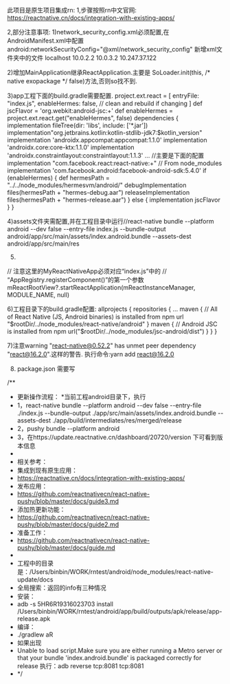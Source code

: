 此项目是原生项目集成rn:
1,步骤按照rn中文官网:
https://reactnative.cn/docs/integration-with-existing-apps/

2,部分注意事项:
1)network_security_config.xml必须配置,在AndroidManifest.xml中配置android:networkSecurityConfig="@xml/network_security_config"
新增xml文件夹中的文件
<network-security-config>
    <!-- allow cleartext traffic for React Native packager ips in debug -->
    <domain-config cleartextTrafficPermitted="true">
        <domain includeSubdomains="false">localhost</domain>
        <domain includeSubdomains="false">10.0.2.2</domain>
        <domain includeSubdomains="false">10.0.3.2</domain>
        <domain includeSubdomains="false">10.247.37.122</domain>
    </domain-config>
</network-security-config>

2)增加MainApplication继承ReactApplication.主要是 SoLoader.init(this, /* native exopackage */ false)方法,否则so找不到.

3)app工程下面的build.gradle需要配置.
project.ext.react = [
        entryFile: "index.js",
        enableHermes: false,  // clean and rebuild if changing
]
def jscFlavor = 'org.webkit:android-jsc:+'
def enableHermes = project.ext.react.get("enableHermes", false)
dependencies {
    implementation fileTree(dir: 'libs', include: ['*.jar'])
    implementation"org.jetbrains.kotlin:kotlin-stdlib-jdk7:$kotlin_version"
    implementation 'androidx.appcompat:appcompat:1.1.0'
    implementation 'androidx.core:core-ktx:1.1.0'
    implementation 'androidx.constraintlayout:constraintlayout:1.1.3'
    ...
	//主要是下面的配置
    implementation "com.facebook.react:react-native:+" // From node_modules
    implementation 'com.facebook.android:facebook-android-sdk:5.4.0'
    if (enableHermes) {
        def hermesPath = "../../node_modules/hermesvm/android/"
        debugImplementation files(hermesPath + "hermes-debug.aar")
        releaseImplementation files(hermesPath + "hermes-release.aar")
    } else {
        implementation jscFlavor
    }
}

4)assets文件夹需配置,并在工程目录中运行//react-native bundle --platform android --dev false --entry-file index.js --bundle-output android/app/src/main/assets/index.android.bundle --assets-dest android/app/src/main/res

5)
  // 注意这里的MyReactNativeApp必须对应“index.js”中的
        // “AppRegistry.registerComponent()”的第一个参数
        mReactRootView?.startReactApplication(mReactInstanceManager, MODULE_NAME, null)

6)工程目录下的build.gradle配置:
allprojects {
    repositories {
       ...
        maven {
            // All of React Native (JS, Android binaries) is installed from npm
            url "$rootDir/../node_modules/react-native/android"
        }
        maven {
            // Android JSC is installed from npm
            url("$rootDir/../node_modules/jsc-android/dist")
        }
    }
}

7)注意warning "react-native@0.52.2" has unmet peer dependency "react@16.2.0".这样的警告.
执行命令:yarn add react@16.2.0

8) package.json 需要写



/**
 * 更新操作流程：
 *当前工程android目录下，执行
 * 1，react-native bundle --platform android --dev false --entry-file ./index.js --bundle-output ./app/src/main/assets/index.android.bundle --assets-dest  ./app/build/intermediates/res/merged/release
 * 2，pushy bundle --platform android
 * 3，在https://update.reactnative.cn/dashboard/20720/version 下可看到版本信息
 *
 * 相关参考：
 * 集成到现有原生应用：
 * https://reactnative.cn/docs/integration-with-existing-apps/
 * 发布应用：
 * https://github.com/reactnativecn/react-native-pushy/blob/master/docs/guide3.md
 * 添加热更新功能：
 * https://github.com/reactnativecn/react-native-pushy/blob/master/docs/guide2.md
 * 准备工作：
 * https://github.com/reactnativecn/react-native-pushy/blob/master/docs/guide.md
 *
 * 工程中的目录是：/Users/binbin/WORK/rntest/android/node_modules/react-native-update/docs
 * 全局搜索：返回的info有三种情况
 * 安装：
 *  adb -s 5HR6R19316023703 install /Users/binbin/WORK/rntest/android/app/build/outputs/apk/release/app-release.apk
 * 编译：
 * ./gradlew aR
 * 如果出现
 * Unable to load script.Make sure you are either running a Metro server or that your bundle 'index.android.bundle' is packaged correctly for release
    执行：adb reverse tcp:8081 tcp:8081
 * */
